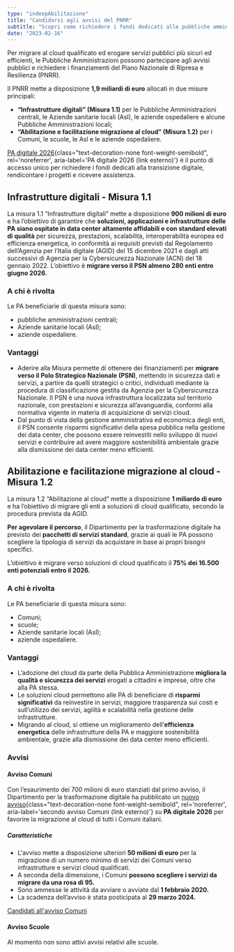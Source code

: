 ```yaml
---
type: "indeepAbilitazione"
title: "Candidarsi agli avvisi del PNRR"
subtitle: "Scopri come richiedere i fondi dedicati alle pubbliche amministrazioni per migrare al cloud qualificato e mettere in sicurezza dati e servizi pubblici."
date: "2023-02-16"
---
```


Per migrare al cloud qualificato ed erogare servizi pubblici più sicuri ed efficienti, le Pubbliche Amministrazioni possono partecipare agli avvisi pubblici e richiedere i finanziamenti del Piano Nazionale di Ripresa e Resilienza (PNRR).

Il PNRR mette a disposizione **1,9 miliardi di euro** allocati in due misure principali:

- **“Infrastrutture digitali” (Misura 1.1)** per le Pubbliche Amministrazioni centrali, le Aziende sanitarie locali (Asl), le aziende ospedaliere e alcune Pubbliche Amministrazioni locali;
- **“Abilitazione e facilitazione migrazione al cloud” (Misura 1.2)** per i Comuni, le scuole, le Asl e le aziende ospedaliere.

[PA digitale 2026](https://padigitale2026.gov.it){class="text-decoration-none font-weight-semibold", rel='noreferrer', aria-label='PA digitale 2026 (link esterno)'} è il punto di accesso unico per richiedere i fondi dedicati alla transizione digitale, rendicontare i progetti e ricevere assistenza.

## Infrastrutture digitali - Misura 1.1
La misura 1.1 “Infrastrutture digitali” mette a disposizione **900 milioni di euro** e ha l’obiettivo di garantire che **soluzioni, applicazioni e infrastrutture delle PA siano ospitate in data center altamente affidabili e con standard elevati di qualità** per sicurezza, prestazioni, scalabilità, interoperabilità europea ed efficienza energetica, in conformità ai requisiti previsti dal Regolamento dell’Agenzia per l’Italia digitale (AGID) del 15 dicembre 2021 e dagli atti successivi di Agenzia per la Cybersicurezza Nazionale (ACN) del 18 gennaio 2022.
L’obiettivo è **migrare verso il PSN almeno 280 enti entro giugno 2026.**

### A chi è rivolta
Le PA beneficiarie di questa misura sono:

- pubbliche amministrazioni centrali;
- Aziende sanitarie locali (Asl);
- aziende ospedaliere.

### Vantaggi
- Aderire alla Misura permette di ottenere dei finanziamenti per **migrare verso il Polo Strategico Nazionale (PSN)**, mettendo in sicurezza dati e servizi, a partire da quelli strategici o critici, individuati mediante la procedura di classificazione gestita da Agenzia per la Cybersicurezza Nazionale. Il PSN è una nuova infrastruttura localizzata sul territorio nazionale, con prestazioni e sicurezza all’avanguardia, conformi alla normativa vigente in materia di acquisizione di servizi cloud.
- Dal punto di vista della gestione amministrativa ed economica degli enti, il PSN consente risparmi significativi della spesa pubblica nella gestione dei data center, che possono essere reinvestiti nello sviluppo di nuovi servizi e contribuire ad avere maggiore sostenibilità ambientale grazie alla dismissione dei data center meno efficienti.

## Abilitazione e facilitazione migrazione al cloud - Misura 1.2
La misura 1.2 “Abilitazione al cloud” mette a disposizione **1 miliardo di euro** e ha l’obiettivo di migrare gli enti a soluzioni di cloud qualificato, secondo la procedura prevista da AGID.

**Per agevolare il percorso**, il Dipartimento per la trasformazione digitale ha previsto dei **pacchetti di servizi standard**, grazie ai quali le PA possono scegliere la tipologia di servizi da acquistare in base ai propri bisogni specifici.

L’obiettivo è migrare verso soluzioni di cloud qualificato il **75% dei 16.500 enti potenziali entro il 2026.**

### A chi è rivolta
Le PA beneficiarie di questa misura sono:

- Comuni;
- scuole;
- Aziende sanitarie locali (Asl);
- aziende ospedaliere.

### Vantaggi
- L’adozione del cloud da parte della Pubblica Amministrazione **migliora la qualità e sicurezza dei servizi** erogati a cittadini e imprese, oltre che alla PA stessa.
- Le soluzioni cloud permettono alle PA di beneficiare di **risparmi significativi** da reinvestire in servizi, maggiore trasparenza sui costi e sull’utilizzo dei servizi, agilità e scalabilità nella gestione delle infrastrutture.
- Migrando al cloud, si ottiene un miglioramento dell’**efficienza energetica** delle infrastrutture della PA e maggiore sostenibilità ambientale, grazie alla dismissione dei data center meno efficienti.

### Avvisi

#### Avviso Comuni
Con l’esaurimento dei 700 milioni di euro stanziati dal primo avviso, il Dipartimento per la trasformazione digitale ha pubblicato un [nuovo avviso](https://areariservata.padigitale2026.gov.it/Pa_digitale2026_dettagli_avviso?id=a017Q00001MQwNZQA1){class="text-decoration-none font-weight-semibold", rel='noreferrer', aria-label='secondo avviso Comuni (link esterno)'} su **PA digitale 2026** per favorire la migrazione al cloud di tutti i Comuni italiani.

##### Caratteristiche
- L'avviso mette a disposizione ulteriori **50 milioni di euro** per la migrazione di un numero minimo di servizi dei Comuni verso infrastrutture e servizi cloud qualificati.
- A seconda della dimensione, i Comuni **possono scegliere i servizi da migrare da una rosa di 95.**
- Sono ammesse le attività da avviare o avviate dal **1 febbraio 2020.**
- La scadenza dell’avviso è stata posticipata al **29 marzo 2024.**

<div class="col-12 text-center mt-3 mb-5">
<a href="https://areariservata.padigitale2026.gov.it/Pa_digitale2026_dettagli_avviso?id=a017Q00001MQwNZQA1" class="btn btn-primary" target="_blank">Candidati all'avviso Comuni</a>
</div>

#### Avviso Scuole
Al momento non sono attivi avvisi relativi alle scuole.
